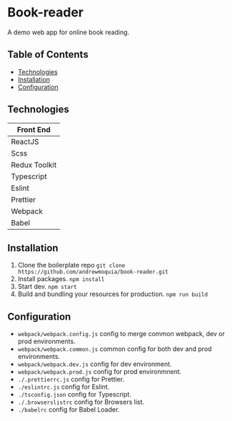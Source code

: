# Book-reader
A demo web app for online book reading.

## Table of Contents
* [Technologies](#technologies)
* [Installation](#installation)
* [Configuration](#configuration)

## Technologies
|  Front End   |
| ------------|
| ReactJS     |
| Scss        |
| Redux Toolkit| 
| Typescript  |
| Eslint      |
| Prettier    |
| Webpack     | 
| Babel       |

## Installation
1. Clone the boilerplate repo
`git clone https://github.com/andrewmoquia/book-reader.git`
2. Install packages.
`npm install`
3. Start dev.
`npm start`
4. Build and bundling your resources for production.
`npm run build`

## Configuration
- `webpack/webpack.config.js` config to merge common webpack, dev or prod environments.
- `webpack/webpack.common.js` common config for both dev and prod environments.
- `webpack/webpack.dev.js` config for dev environment.
- `webpack/webpack.prod.js` config for prod environmnent.
- `./.prettierrc.js` config for Prettier.
- `./eslintrc.js` config for Eslint.
- `./tsconfig.json` config for Typescript.
- `./.browserslistrc` config for Browsers list.
- `./babelrc` config for Babel Loader.
